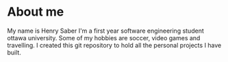 # About me

My name is Henry Saber I'm a first year software engineering student ottawa university. Some of my hobbies are soccer, video games and travelling. I created this git repository to hold all the personal projects I have built.
